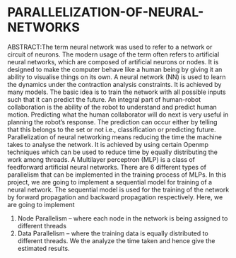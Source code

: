 # PARALLELIZATION-OF-NEURAL-NETWORKS

ABSTRACT:The term neural network was used to refer to a network or circuit of neurons. The modern usage of the term often refers to artificial neural networks, which are composed of artificial neurons or nodes. It is designed to make the computer behave like a human being by giving it an ability to visualise things on its own. A neural network (NN) is used to learn the dynamics under the contraction analysis constraints. It is achieved by many models. The basic idea is to train the network with all possible inputs such that it can predict the future. An integral part of human-robot collaboration is the ability of the robot to understand and predict human motion. Predicting what the human collaborator will do next is very useful in planning the robot’s response. The prediction can occur either by telling that this belongs to the set or not i.e., classification or predicting future. Parallelization of neural networking means reducing the time the machine takes to analyse the network. It is achieved by using certain Openmp techniques which can be used to reduce time by equally distributing the work among threads. A Multilayer perceptron (MLP) is a class of feedforward artificial neural networks. There are 6 different types of parallelism that can be implemented in the training process of MLPs. In this project, we are going to implement a sequential model for training of a neural network. The sequential model is used for the training of the network by forward propagation and backward propagation respectively. Here, we are going to implement
1. Node Parallelism – where each node in the network is being assigned to different threads
2. Data Parallelism – where the training data is equally distributed to different threads. We the analyze the time taken and hence give the estimated results.

